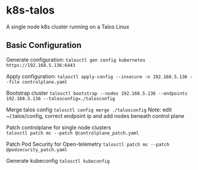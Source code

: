 # k8s-talos
A single node k8s cluster running on a Talos Linux

## Basic Configuration

Generate configuration:
`talosctl gen config kubernetes https://192.168.5.136:6443`

Apply configuration:
`talosctl apply-config --insecure -n 192.168.5.136 --file controlplane.yaml`

Bootstrap cluster
`talosctl bootstrap --nodes 192.168.5.136 --endpoints 192.168.5.136 --talosconfig=./talosconfig`

Merge talos config
`talosctl config merge ./talosconfig`
Note: edit ~/.talos/config, correct endpoint ip and add nodes beneath control plane

Patch controlplane for single node clusters\
`talosctl patch mc --patch @controlplane_patch.yaml `

Patch Pod Security for Open-telemetry
`talosctl patch mc --patch @podsecurity_patch.yaml`

Generate kubeconfig
`talosctl kubeconfig`

